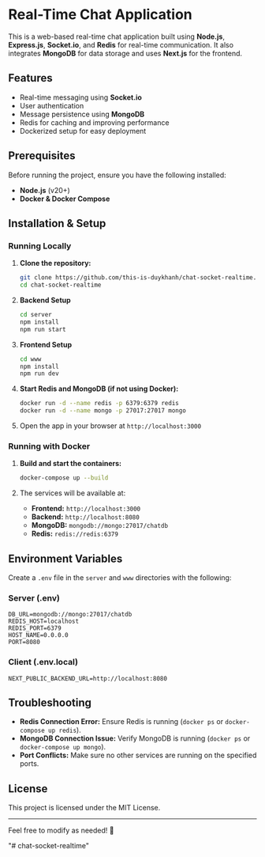 # Real-Time Chat Application

This is a web-based real-time chat application built using **Node.js**, **Express.js**, **Socket.io**, and **Redis** for real-time communication. It also integrates **MongoDB** for data storage and uses **Next.js** for the frontend.

## Features
- Real-time messaging using **Socket.io**
- User authentication
- Message persistence using **MongoDB**
- Redis for caching and improving performance
- Dockerized setup for easy deployment

## Prerequisites
Before running the project, ensure you have the following installed:
- **Node.js** (v20+)
- **Docker & Docker Compose**

## Installation & Setup

### Running Locally
1. **Clone the repository:**
   ```sh
   git clone https://github.com/this-is-duykhanh/chat-socket-realtime.git
   cd chat-socket-realtime
   ```

2. **Backend Setup**
   ```sh
   cd server
   npm install
   npm run start
   ```

3. **Frontend Setup**
   ```sh
   cd www
   npm install
   npm run dev
   ```

4. **Start Redis and MongoDB (if not using Docker):**
   ```sh
   docker run -d --name redis -p 6379:6379 redis
   docker run -d --name mongo -p 27017:27017 mongo
   ```

5. Open the app in your browser at `http://localhost:3000`

### Running with Docker
1. **Build and start the containers:**
   ```sh
   docker-compose up --build
   ```

2. The services will be available at:
   - **Frontend:** `http://localhost:3000`
   - **Backend:** `http://localhost:8080`
   - **MongoDB:** `mongodb://mongo:27017/chatdb`
   - **Redis:** `redis://redis:6379`

## Environment Variables
Create a `.env` file in the `server` and `www` directories with the following:

### Server (.env)
```
DB_URL=mongodb://mongo:27017/chatdb
REDIS_HOST=localhost
REDIS_PORT=6379
HOST_NAME=0.0.0.0
PORT=8080
```

### Client (.env.local)
```
NEXT_PUBLIC_BACKEND_URL=http://localhost:8080
```

## Troubleshooting
- **Redis Connection Error:** Ensure Redis is running (`docker ps` or `docker-compose up redis`).
- **MongoDB Connection Issue:** Verify MongoDB is running (`docker ps` or `docker-compose up mongo`).
- **Port Conflicts:** Make sure no other services are running on the specified ports.

## License
This project is licensed under the MIT License.

---
Feel free to modify as needed! 🚀

"# chat-socket-realtime" 
